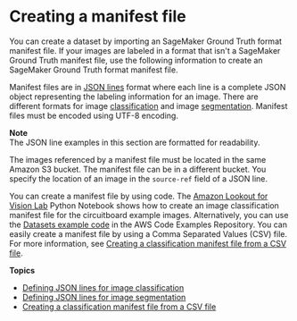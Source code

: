 # Creating a manifest file<a name="manifest-files"></a>

You can create a dataset by importing an SageMaker Ground Truth format manifest file\. If your images are labeled in a format that isn't a SageMaker Ground Truth manifest file, use the following information to create an SageMaker Ground Truth format manifest file\. 

Manifest files are in [JSON lines](http://jsonlines.org) format where each line is a complete JSON object representing the labeling information for an image\. There are different formats for image [classification](manifest-file-classification.md) and image [segmentation](manifest-file-segmentation.md)\.  Manifest files must be encoded using UTF\-8 encoding\.

**Note**  
The JSON line examples in this section are formatted for readability\. 

The images referenced by a manifest file must be located in the same Amazon S3 bucket\. The manifest file can be in a different bucket\. You specify the location of an image in the `source-ref` field of a JSON line\. 

You can create a manifest file by using code\. The [Amazon Lookout for Vision Lab](https://github.com/aws-samples/amazon-lookout-for-vision/blob/main/Amazon%20Lookout%20for%20Vision%20Lab.ipynb) Python Notebook shows how to create an image classification manifest file for the circuitboard example images\. Alternatively, you can use the [Datasets example code](https://github.com/awsdocs/aws-doc-sdk-examples/blob/master/python/example_code/lookoutvision/datasets.py) in the AWS Code Examples Repository\. You can easily create a manifest file by using a Comma Separated Values \(CSV\) file\. For more information, see [Creating a classification manifest file from a CSV file](ex-csv-manifest.md)\. 

**Topics**
+ [Defining JSON lines for image classification](manifest-file-classification.md)
+ [Defining JSON lines for image segmentation](manifest-file-segmentation.md)
+ [Creating a classification manifest file from a CSV file](ex-csv-manifest.md)